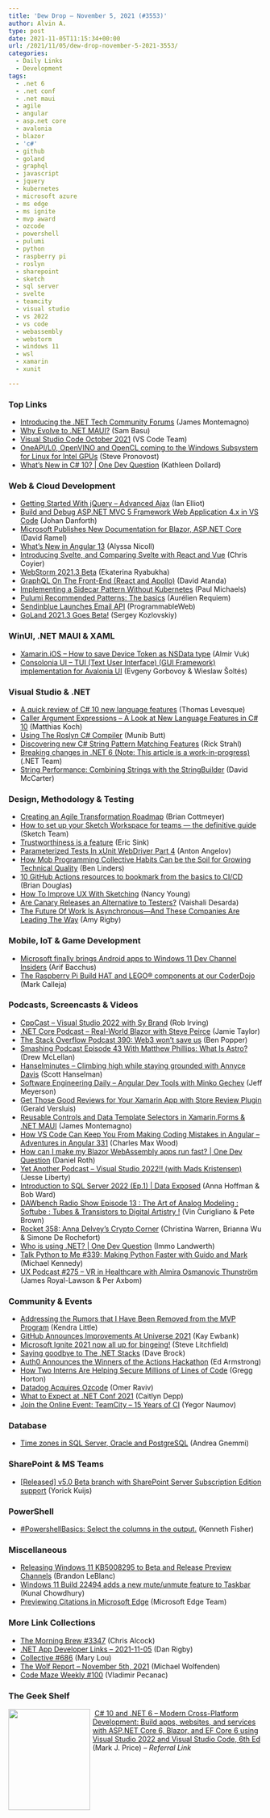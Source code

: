 ```yaml
---
title: 'Dew Drop – November 5, 2021 (#3553)'
author: Alvin A.
type: post
date: 2021-11-05T11:15:34+00:00
url: /2021/11/05/dew-drop-november-5-2021-3553/
categories:
  - Daily Links
  - Development
tags:
  - .net 6
  - .net conf
  - .net maui
  - agile
  - angular
  - asp.net core
  - avalonia
  - blazor
  - 'c#'
  - github
  - goland
  - graphql
  - javascript
  - jquery
  - kubernetes
  - microsoft azure
  - ms edge
  - ms ignite
  - mvp award
  - ozcode
  - powershell
  - pulumi
  - python
  - raspberry pi
  - roslyn
  - sharepoint
  - sketch
  - sql server
  - svelte
  - teamcity
  - visual studio
  - vs 2022
  - vs code
  - webassembly
  - webstorm
  - windows 11
  - wsl
  - xamarin
  - xunit

---
```

### <a name="top"></a>Top Links

  * <a href="https://devblogs.microsoft.com/dotnet/introducing-the-net-tech-community-forums/?WT.mc_id=DOP-MVP-4025064" target="_blank" rel="noopener">Introducing the .NET Tech Community Forums</a> (James Montemagno)
  * <a href="https://www.telerik.com/blogs/why-evolve-dotnet-maui" target="_blank" rel="noopener">Why Evolve to .NET MAUI?</a> (Sam Basu)
  * <a href="https://code.visualstudio.com/updates/v1_62" target="_blank" rel="noopener">Visual Studio Code October 2021</a> (VS Code Team)
  * <a href="https://devblogs.microsoft.com/commandline/oneapi-l0-openvino-and-opencl-coming-to-the-windows-subsystem-for-linux-for-intel-gpus/?WT.mc_id=DOP-MVP-4025064" target="_blank" rel="noopener">OneAPI/L0, OpenVINO and OpenCL coming to the Windows Subsystem for Linux for Intel GPUs</a> (Steve Pronovost)
  * <a href="http://www.youtube.com/watch?v=N0RmcpCn5h8" target="_blank" rel="noopener">What&#8217;s New in C# 10? | One Dev Question</a> (Kathleen Dollard)



### <a name="web"></a>Web & Cloud Development

  * <a href="http://www.i-programmer.info/programming/jquery/8941-getting-started-with-jquery-advanced-ajax.html" target="_blank" rel="noopener">Getting Started With jQuery &#8211; Advanced Ajax</a> (Ian Elliot)
  * <a href="https://weblogs.asp.net:443/jdanforth/build-and-debug-asp-net-mvc-5-framework-web-application-4-x-in-vs-code?WT.mc_id=DOP-MVP-4025064" target="_blank" rel="noopener">Build and Debug ASP.NET MVC 5 Framework Web Application 4.x in VS Code</a> (Johan Danforth)
  * <a href="https://visualstudiomagazine.com/articles/2021/11/04/new-aspnet-core-docs.aspx" target="_blank" rel="noopener">Microsoft Publishes New Documentation for Blazor, ASP.NET Core</a> (David Ramel)
  * <a href="https://www.telerik.com/blogs/whats-new-angular-13" target="_blank" rel="noopener">What’s New in Angular 13</a> (Alyssa Nicoll)
  * <a href="https://css-tricks.com/introducing-svelte-and-comparing-svelte-with-react-and-vue/" target="_blank" rel="noopener">Introducing Svelte, and Comparing Svelte with React and Vue</a> (Chris Coyier)
  * <a href="https://blog.jetbrains.com/webstorm/2021/11/webstorm-2021-3-beta/" target="_blank" rel="noopener">WebStorm 2021.3 Beta</a> (Ekaterina Ryabukha)
  * <a href="https://smashingmagazine.com/2021/11/graphql-frontend-react-apollo/" target="_blank" rel="noopener">GraphQL On The Front-End (React and Apollo)</a> (David Atanda)
  * <a href="https://www.pmichaels.net/2021/11/04/implementing-a-sidecar-pattern-without-kubernetes/?utm_source=rss&utm_medium=rss&utm_campaign=implementing-a-sidecar-pattern-without-kubernetes" target="_blank" rel="noopener">Implementing a Sidecar Pattern Without Kubernetes</a> (Paul Michaels)
  * <a href="https://www.pulumi.com/blog/pulumi-recommended-patterns-the-basics/" target="_blank" rel="noopener">Pulumi Recommended Patterns: The basics</a> (Aurélien Requiem)
  * <a href="http://feedproxy.google.com/~r/ProgrammableWeb/~3/1kZTt_rBnQg/04" target="_blank" rel="noopener">Sendinblue Launches Email API</a> (ProgrammableWeb)
  * <a href="https://blog.jetbrains.com/go/2021/11/04/goland-2021-3-goes-beta/" target="_blank" rel="noopener">GoLand 2021.3 Goes Beta!</a> (Sergey Kozlovskiy)



### <a name="silverlight"></a>WinUI, .NET MAUI & XAML

  * <a href="https://almirvuk.com/xamarin-ios-save-pns-device-token/" target="_blank" rel="noopener">Xamarin.iOS &#8211; How to save Device Token as NSData type</a> (Almir Vuk)
  * <a href="https://github.com/jinek/Consolonia" target="_blank" rel="noopener">Consolonia UI &#8211; TUI (Text User Interface) (GUI Framework) implementation for Avalonia UI</a> (Evgeny Gorbovoy & Wieslaw Šoltés)



### <a name="dotnet"></a>Visual Studio & .NET

  * <a href="https://thomaslevesque.com/2021/11/04/a-quick-review-of-csharp-10-new-language-features/" target="_blank" rel="noopener">A quick review of C# 10 new language features</a> (Thomas Levesque)
  * <a href="https://blog.jetbrains.com/dotnet/2021/11/04/caller-argument-expressions-in-csharp-10/" target="_blank" rel="noopener">Caller Argument Expressions – A Look at New Language Features in C# 10</a> (Matthias Koch)
  * <a href="https://www.c-sharpcorner.com/article/using-the-roslyn-c-sharp-compiler/" target="_blank" rel="noopener">Using The Roslyn C# Compiler</a> (Munib Butt)
  * <a href="http://feedproxy.google.com/~r/RickStrahl/~3/M14QhJvIF-c/Discovering-new-C-String-Pattern-Matching-Features" target="_blank" rel="noopener">Discovering new C# String Pattern Matching Features</a> (Rick Strahl)
  * <a href="https://docs.microsoft.com/en-us/dotnet/core/compatibility/6.0" target="_blank" rel="noopener">Breaking changes in .NET 6 (Note: This article is a work-in-progress)</a> (.NET Team)
  * <a href="https://dotnettips.wordpress.com/2021/11/05/string-performance-combining-strings-with-the-stringbuilder/" target="_blank" rel="noopener">String Performance: Combining Strings with the StringBuilder</a> (David McCarter)



### <a name="design"></a>Design, Methodology & Testing

  * <a href="http://feedproxy.google.com/~r/LeadingAgile/~3/HmK9_r2QnDo/" target="_blank" rel="noopener">Creating an Agile Transformation Roadmap</a> (Brian Cottmeyer)
  * <a href="https://www.sketch.com/blog/2021/11/04/how-to-set-up-sketch-workspace-for-teams/" target="_blank" rel="noopener">How to set up your Sketch Workspace for teams — the definitive guide</a> (Sketch Team)
  * <a href="https://ericsink.com/entries/github_jerry_maguire.html" target="_blank" rel="noopener">Trustworthiness is a feature</a> (Eric Sink)
  * <a href="https://www.automatetheplanet.com/parameterized-tests-in-xunit-webdriver-part-4/?utm_source=rss&utm_medium=rss&utm_campaign=parameterized-tests-in-xunit-webdriver-part-4" target="_blank" rel="noopener">Parameterized Tests In xUnit WebDriver Part 4</a> (Anton Angelov)
  * <a href="https://www.infoq.com/news/2021/11/mob-programming-tech-quality/?utm_campaign=infoq_content&utm_source=infoq&utm_medium=feed&utm_term=global" target="_blank" rel="noopener">How Mob Programming Collective Habits Can be the Soil for Growing Technical Quality</a> (Ben Linders)
  * <a href="https://github.blog/2021-11-04-10-github-actions-resources-basics-ci-cd/" target="_blank" rel="noopener">10 GitHub Actions resources to bookmark from the basics to CI/CD</a> (Brian Douglas)
  * <a href="https://www.webdesignerdepot.com/2021/11/how-to-improve-ux-with-sketching/" target="_blank" rel="noopener">How To Improve UX With Sketching</a> (Nancy Young)
  * <a href="https://www.infoq.com/articles/canary-releases-testing/?utm_campaign=infoq_content&utm_source=infoq&utm_medium=feed&utm_term=global" target="_blank" rel="noopener">Are Canary Releases an Alternative to Testers?</a> (Vaishali Desarda)
  * <a href="https://blog.trello.com/the-future-of-work-is-asynchronous" target="_blank" rel="noopener">The Future Of Work Is Asynchronous—And These Companies Are Leading The Way</a> (Amy Rigby)



### <a name="mobile"></a>Mobile, IoT & Game Development

  * <a href="http://feedproxy.google.com/~r/winbetadotorg/~3/4YOYa-KwAIY/dev-channel-windows-insiders-get-android-apps" target="_blank" rel="noopener">Microsoft finally brings Android apps to Windows 11 Dev Channel Insiders</a> (Arif Bacchus)
  * <a href="https://www.raspberrypi.org/blog/raspberry-pi-build-hat-lego-education-robotics-coderdojo/" target="_blank" rel="noopener">The Raspberry Pi Build HAT and LEGO® components at our CoderDojo</a> (Mark Calleja)



### <a name="podcasts"></a>Podcasts, Screencasts & Videos

  * <a href="https://cppcast.libsyn.com/visual-studio-2022-with-sy-brand" target="_blank" rel="noopener">CppCast &#8211; Visual Studio 2022 with Sy Brand</a> (Rob Irving)
  * <a href="https://dotnetcore.show/episode-86-real-world-blazor-with-steve-peirce" target="_blank" rel="noopener">.NET Core Podcast &#8211; Real-World Blazor with Steve Peirce</a> (Jamie Taylor)
  * <a href="https://stackoverflow.blog/2021/11/05/podcast-390-web3-wont-save-us/" target="_blank" rel="noopener">The Stack Overflow Podcast 390: Web3 won’t save us</a> (Ben Popper)
  * <a href="https://smashingmagazine.com/2021/11/smashing-podcast-episode-43/" target="_blank" rel="noopener">Smashing Podcast Episode 43 With Matthew Phillips: What Is Astro?</a> (Drew McLellan)
  * <a href="https://www.hanselminutes.com/813/climbing-high-while-staying-grounded-with-annyce-davis" target="_blank" rel="noopener">Hanselminutes &#8211; Climbing high while staying grounded with Annyce Davis</a> (Scott Hanselman)
  * <a href="https://softwareengineeringdaily.com/2021/11/05/angular-dev-tools-with-minko-gechev/" target="_blank" rel="noopener">Software Engineering Daily &#8211; Angular Dev Tools with Minko Gechev</a> (Jeff Meyerson)
  * <a href="https://www.youtube.com/watch?v=_lw_mCv78hI" target="_blank" rel="noopener">Get Those Good Reviews for Your Xamarin App with Store Review Plugin</a> (Gerald Versluis)
  * <a href="https://www.youtube.com/watch?v=TkadU_OfmIE" target="_blank" rel="noopener">Reusable Controls and Data Template Selectors in Xamarin.Forms & .NET MAUI</a> (James Montemagno)
  * <a href="https://adventuresinangular.com/how-vs-code-can-keep-you-from-making-coding-mistakes-in-angular-aia-33" target="_blank" rel="noopener">How VS Code Can Keep You From Making Coding Mistakes in Angular &#8211; Adventures in Angular 331</a> (Charles Max Wood)
  * <a href="http://www.youtube.com/watch?v=MmGoE9zPCKk" target="_blank" rel="noopener">How can I make my Blazor WebAssembly apps run fast? | One Dev Question</a> (Daniel Roth)
  * <a href="http://feedproxy.google.com/~r/JesseLiberty-SilverlightGeek/~3/KHh8VdsDFTE/" target="_blank" rel="noopener">Yet Another Podcast &#8211; Visual Studio 2022!! (with Mads Kristensen)</a> (Jesse Liberty)
  * <a href="https://channel9.msdn.com/Shows/Data-Exposed/Introduction-to-SQL-Server-2022-Ep1?WT.mc_id=DOP-MVP-4025064" target="_blank" rel="noopener">Introduction to SQL Server 2022 (Ep.1) | Data Exposed</a> (Anna Hoffman & Bob Ward)
  * <a href="https://dawbench.libsyn.com/episode-13-the-art-of-analog-modelling-softube-tubes-transistors-to-digital-artistry" target="_blank" rel="noopener">DAWbench Radio Show Episode 13 : The Art of Analog Modeling : Softube : Tubes & Transistors to Digital Artistry !</a> (Vin Curigliano & Pete Brown)
  * <a href="http://relay.fm/rocket/358" target="_blank" rel="noopener">Rocket 358: Anna Delvey&#8217;s Crypto Corner</a> (Christina Warren, Brianna Wu & Simone De Rochefort)
  * <a href="http://www.youtube.com/watch?v=6W1xG4gSG-s" target="_blank" rel="noopener">Who is using .NET? | One Dev Question</a> (Immo Landwerth)
  * <a href="https://talkpython.fm/episodes/show/339/making-python-faster-with-guido-and-mark" target="_blank" rel="noopener">Talk Python to Me #339: Making Python Faster with Guido and Mark</a> (Michael Kennedy)
  * <a href="https://uxpodcast.com/275-virtual-reality-healthcare-almira-osmanovic-thunstrom/" target="_blank" rel="noopener">UX Podcast #275 &#8211; VR in Healthcare with Almira Osmanovic Thunström</a> (James Royal-Lawson & Per Axbom)



### <a name="events"></a>Community & Events

  * <a href="https://www.littlekendra.com/2021/11/04/working-at-microsoft-senior-content-developer/" target="_blank" rel="noopener">Addressing the Rumors that I Have Been Removed from the MVP Program</a> (Kendra Little)
  * <a href="http://www.i-programmer.info/news/136-open-source/14989-github-announces-improvements-at-universe-2021.html" target="_blank" rel="noopener">GitHub Announces Improvements At Universe 2021</a> (Kay Ewbank)
  * <a href="http://allaboutwindowsphone.com/flow/item/24402_MicrosoftIgnite2021nowallupfor.php" target="_blank" rel="noopener">Microsoft Ignite 2021 now all up for bingeing!</a> (Steve Litchfield)
  * <a href="https://www.daveabrock.com/2021/11/04/bye-dotnet-stacks/" target="_blank" rel="noopener">Saying goodbye to The .NET Stacks</a> (Dave Brock)
  * <a href="https://auth0.com/blog/auth0-announces-the-winners-of-the-actions-hackathon/" target="_blank" rel="noopener">Auth0 Announces the Winners of the Actions Hackathon</a> (Ed Armstrong)
  * <a href="https://slack.engineering/how-two-interns-are-helping-secure-millions-of-lines-of-code/" target="_blank" rel="noopener">How Two Interns Are Helping Secure Millions of Lines of Code</a> (Gregg Horton)
  * <a href="https://oz-code.com/blog/general/datadog-acquires-ozcode" target="_blank" rel="noopener">Datadog Acquires Ozcode</a> (Omer Raviv)
  * <a href="https://www.grapecity.com/blogs/what-to-expect-at-dot-net-conf-2021" target="_blank" rel="noopener">What to Expect at .NET Conf 2021</a> (Caitlyn Depp)
  * <a href="https://blog.jetbrains.com/teamcity/2021/11/join-the-online-event-teamcity-15-years-of-ci/" target="_blank" rel="noopener">Join the Online Event: TeamCity – 15 Years of CI</a> (Yegor Naumov)



### <a name="sql"></a>Database

  * <a href="http://feedproxy.google.com/~r/MSSQLTips-LatestSqlServerTips/~3/5p1JmWcr7WE/" target="_blank" rel="noopener">Time zones in SQL Server, Oracle and PostgreSQL</a> (Andrea Gnemmi)



### <a name="sp"></a>SharePoint & MS Teams

  * <a href="https://techcommunity.microsoft.com/t5/sharepointdsc/released-v5-0-beta-branch-with-sharepoint-server-subscription/ba-p/2930183?WT.mc_id=DOP-MVP-4025064" target="_blank" rel="noopener">[Released] v5.0 Beta branch with SharePoint Server Subscription Edition support</a> (Yorick Kuijs)



### <a name="ps"></a>PowerShell

  * <a href="https://www.sqlservercentral.com/blogs/powershellbasics-select-the-columns-in-the-output" target="_blank" rel="noopener">#PowershellBasics: Select the columns in the output.</a> (Kenneth Fisher)



### <a name="misc"></a>Miscellaneous

  * <a href="https://blogs.windows.com/windows-insider/2021/11/04/releasing-windows-11-kb5008295-to-beta-and-release-preview-channels/?WT.mc_id=WD-MVP-4025064" target="_blank" rel="noopener">Releasing Windows 11 KB5008295 to Beta and Release Preview Channels</a> (Brandon LeBlanc)
  * <a href="http://feedproxy.google.com/~r/kunal2383/~3/Zx8qzKSn8bc/windows-11-build-22494.html" target="_blank" rel="noopener">Windows 11 Build 22494 adds a new mute/unmute feature to Taskbar</a> (Kunal Chowdhury)
  * <a href="https://blogs.windows.com/msedgedev/2021/11/04/preview-citations-feature-edge/?WT.mc_id=WD-MVP-4025064" target="_blank" rel="noopener">Previewing Citations in Microsoft Edge</a> (Microsoft Edge Team)



### <a name="links"></a>More Link Collections

  * <a href="http://feedproxy.google.com/~r/ReflectivePerspective/~3/LGkPspehH_8/" target="_blank" rel="noopener">The Morning Brew #3347</a> (Chris Alcock)
  * <a href="https://links.danrigby.com/2021/11/app-developer-links-2021-11-05/" target="_blank" rel="noopener">.NET App Developer Links &#8211; 2021-11-05</a> (Dan Rigby)
  * <a href="http://feedproxy.google.com/~r/tympanus/~3/S4oY2GFXwa4/" target="_blank" rel="noopener">Collective #686</a> (Mary Lou)
  * <a href="https://michael-wolfenden.github.io/2021/11/05/november-5th-2021/" target="_blank" rel="noopener">The Wolf Report &#8211; November 5th, 2021</a> (Michael Wolfenden)
  * <a href="https://code-maze.com/code-maze-weekly-100/" target="_blank" rel="noopener">Code Maze Weekly #100</a> (Vladimir Pecanac)



### <a name="shelf"></a>The Geek Shelf

<a href="https://www.amazon.com/10-NET-Cross-Platform-Development-websites/dp/1801077363/?tag=amavin-20" target="_blank" rel="noopener"><img loading="lazy" decoding="async" width="162" height="200" align="left" style="margin: 0px 5px 0px 0px; border: 0px currentcolor; border-image: none; float: left; display: inline; background-image: none;" src="https://m.media-amazon.com/images/I/61J0y4oHuiL._AC_UL320_.jpg" border="0" /></a>&nbsp;<a href="https://www.amazon.com/10-NET-Cross-Platform-Development-websites/dp/1801077363/?tag=amavin-20" target="_blank" rel="noopener">C# 10 and .NET 6 – Modern Cross-Platform Development: Build apps, websites, and services with ASP.NET Core 6, Blazor, and EF Core 6 using Visual Studio 2022 and Visual Studio Code, 6th Ed</a> (Mark J. Price) _&#8211; Referral Link_